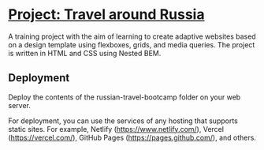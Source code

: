 # [Project: Travel around Russia](https://ledybacer.github.io/russian-travel-bootcamp/)

A training project with the aim of learning to create adaptive websites based on a design template using flexboxes, grids, and media queries. The project is written in HTML and CSS using Nested BEM.
## Deployment

Deploy the contents of the russian-travel-bootcamp folder on your web server.

For deployment, you can use the services of any hosting that supports static sites. For example, Netlify (https://www.netlify.com/), Vercel (https://vercel.com/), GitHub Pages (https://pages.github.com/), and others.

